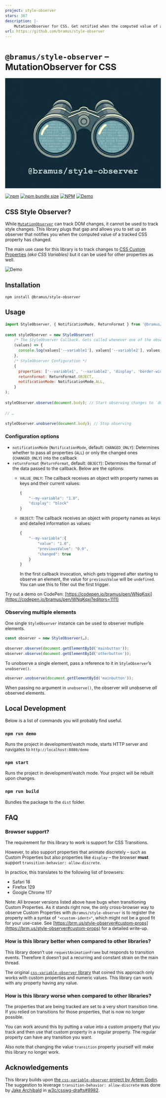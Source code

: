```yaml
---
project: style-observer
stars: 387
description: |-
    MutationObserver for CSS. Get notified when the computed value of a CSS property changes.
url: https://github.com/bramus/style-observer
---
```


# `@bramus/style-observer` – MutationObserver for CSS

[![@bramus/style-observer Logo](https://github.com/bramus/style-observer/raw/main/style-observer.jpg?raw=true)](https://brm.us/style-observer)

[![npm](https://img.shields.io/npm/v/%40bramus%2Fstyle-observer)](https://www.npmjs.com/package/@bramus/style-observer)
[![npm bundle size](https://img.shields.io/bundlejs/size/%40bramus/style-observer)](https://bundlejs.com/?q=%40bramus%2Fstyle-observer)
[![NPM](https://img.shields.io/npm/l/%40bramus/style-observer)](./LICENSE)
[![Demo](https://img.shields.io/badge/demo-_CodePen-hotpink)](https://codepen.io/bramus/pen/WNqKqxj?editors=1111)

## CSS Style Observer?

While [`MutationObserver`](https://developer.mozilla.org/en-US/docs/Web/API/MutationObserver) can track DOM changes, it cannot be used to track style changes. This library plugs that gap and allows you to set up an observer that notifies you when the computed value of a tracked CSS property has changed.

The main use case for this library is to track changes to [CSS Custom Properties](https://developer.mozilla.org/en-US/docs/Web/CSS/Using_CSS_custom_properties) _(aka CSS Variables)_ but it can be used for other properties as well.

![Demo](demo/demo-recording.gif)

## Installation

```
npm install @bramus/style-observer
```

## Usage

```js
import StyleObserver, { NotificationMode, ReturnFormat } from '@bramus/style-observer';

const styleObserver = new StyleObserver(
    /* The StyleObserver Callback. Gets called whenever one of the observed properties changes */
    (values) => {
      console.log(values['--variable1'], values['--variable2'], values['display'], values['border-width']);
    },                                                 
    /* StyleObserver Configuration */
    {
      properties: ['--variable1', '--variable2', 'display', 'border-width'],
      returnFormat: ReturnFormat.OBJECT,
      notificationMode: NotificationMode.ALL,
    }
);

styleObserver.observe(document.body); // Start observing changes to `document.body`

// …

styleObserver.unobserve(document.body); // Stop observing
```

### Configuration options

* `notificationMode` (`NotificationMode`, default: `CHANGED_ONLY`): Determines whether to pass all properties (`ALL`) or only the changed ones (`CHANGED_ONLY`) into the callback
* `returnFormat` (`ReturnFormat`, default: `OBJECT`): Determines the format of the data passed to the callback. Below are the options:
  * `VALUE_ONLY`: The callback receives an object with property names as keys and their current values:

    ```js
    {
        "--my-variable": "1.0",
        "display": "block"
    }
    ```

  * `OBJECT`: The callback receives an object with property names as keys and detailed information as values:

    ```js
    {
        "--my-variable":{
            "value": "1.0",
            "previousValue": "0.0",
            "changed": true
        }
    }
    ```

    In the first callback invocation, which gets triggered after starting to observe an element, the value for `previousValue` will be `undefined`. You can use this to filter out the first trigger.

Try out a demo on CodePen: [https://codepen.io/bramus/pen/WNqKqxj](https://codepen.io/bramus/pen/WNqKqxj?editors=1111)

### Observing multiple elements

One single `StyleObserver` instance can be used to observer mutliple elements.

```js
const observer = new StyleObserver(…);

observer.observe(document.getElementById('mainbutton'));
observer.observe(document.getElementById('otherbutton'));
```

To unobserve a single element, pass a reference to it in `StyleObserver`’s `unobserve()`.

```js
observer.unobserve(document.getElementById('mainbutton'));
```

When passing no argument in `unobserve()`, the observer will unobserve _all_ observed elements.

## Local Development

Below is a list of commands you will probably find useful.

### `npm run demo`

Runs the project in development/watch mode, starts HTTP server and navigates to `http://localhost:8080/demo` 

### `npm start`

Runs the project in development/watch mode. Your project will be rebuilt upon changes. 

### `npm run build`

Bundles the package to the `dist` folder.

## FAQ

### Browser support?

The requirement for this library to work is support for CSS Transitions.

However, to also support properties that animate discretely – such as Custom Properties but also properties like `display` – the browser **must** support `transition-behavior: allow-discrete`.

In practice, this translates to the following list of browsers:

- Safari 18
- Firefox 129
- Google Chrome 117

Note: All browser versions listed above have bugs when transitioning Custom Properties. As it stands right now, the only cross-browser way to observe Custom Properties with `@bramus/style-observer` is to register the property with a syntax of `"<custom-ident>"`, which might not be a good fit for your use-case. See [https://brm.us/style-observer#custom-props](https://brm.us/style-observer#custom-props) for a detailed write-up.

### How is this library better when compared to other libraries?

This library doesn’t use `requestAnimationFrame` but responds to transition events. Therefore it doesn’t put a recurring and constant strain on the main thread.

The original [`css-variable-observer` library](https://github.com/fluorumlabs/css-variable-observer) that coined this approach only works with custom properties and numeric values. This library can work with any property having any value.

### How is this library worse when compared to other libraries?

The properties that are being tracked are set to a very short transition time. If you relied on transitions for those properties, that is now no longer possible.

You can work around this by putting a value into a custom property that you track and then use that custom property in a regular property. The regular property can have any transition you want.

Also note that changing the value `transition` property yourself will make this library no longer work.

## Acknowledgements

This library builds upon [the `css-variable-observer` project by Artem Godin](https://github.com/fluorumlabs/css-variable-observer). The suggestion to leverage `transition-behavior: allow-discrete` was done by [Jake Archibald](https://jakearchibald.com/) in [w3c/csswg-drafts#8982](https://github.com/w3c/csswg-drafts/issues/8982#issuecomment-2317164825).

